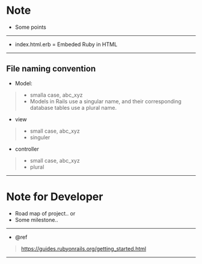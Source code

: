 # Note

- Some points


---
- index.html.erb = Embeded Ruby in HTML


---
## File naming convention
- Model:
>- smalla case, abc_xyz
>- Models in Rails use a singular name, and their corresponding database tables use a plural name.

- view
>- small case, abc_xyz
>- singuler

- controller
>- small case, abc_xyz
>- plural



---
# Note for Developer

- Road map of project.. or
- Some milestone..


---
- @ref
>https://guides.rubyonrails.org/getting_started.html


---